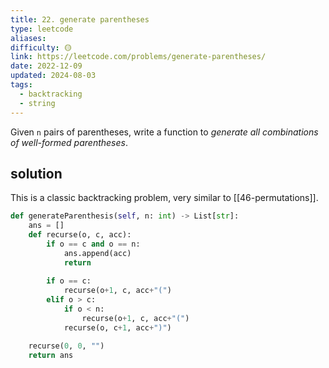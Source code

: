 ```yaml
---
title: 22. generate parentheses
type: leetcode
aliases: 
difficulty: 🟡
link: https://leetcode.com/problems/generate-parentheses/
date: 2022-12-09
updated: 2024-08-03
tags:
  - backtracking
  - string
---
```


Given `n` pairs of parentheses, write a function to _generate all combinations of well-formed parentheses_.

## solution

This is a classic backtracking problem, very similar to [[46-permutations]].

```python
def generateParenthesis(self, n: int) -> List[str]:
	ans = []
	def recurse(o, c, acc):
		if o == c and o == n:
			ans.append(acc)
			return
	  
		if o == c:
			recurse(o+1, c, acc+"(")
		elif o > c:
			if o < n:
				recurse(o+1, c, acc+"(")
			recurse(o, c+1, acc+")")

	recurse(0, 0, "")
	return ans
```
